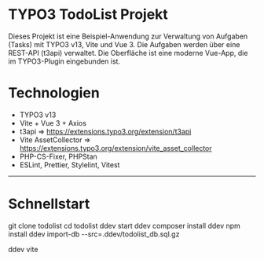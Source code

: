 # TYPO3 TodoList Projekt

Dieses Projekt ist eine Beispiel-Anwendung zur Verwaltung von Aufgaben (Tasks) mit TYPO3 v13, Vite und Vue 3. Die Aufgaben werden über eine REST-API (t3api) verwaltet. Die Oberfläche ist eine moderne Vue-App, die im TYPO3-Plugin eingebunden ist.

# Technologien

- TYPO3 v13
- Vite + Vue 3 + Axios
- t3api => https://extensions.typo3.org/extension/t3api
- Vite AssetCollector => https://extensions.typo3.org/extension/vite_asset_collector
- PHP-CS-Fixer, PHPStan
- ESLint, Prettier, Stylelint, Vitest 
 
---

# Schnellstart

git clone <repo-url> todolist
cd todolist
ddev start
ddev composer install
ddev npm install
ddev import-db --src=.ddev/todolist_db.sql.gz

ddev vite
